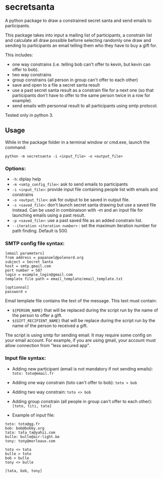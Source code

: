# secretsanta
A python package to draw a constrained secret santa and send emails to participants.

This package takes into input a mailing list of participants, a constrain list and calculate all draw possible beforre selecting randomly one draw and sending to participants an email telling them who they have to buy a gift for.

This includes:
* one way constrains (i.e. telling bob can't offer to kevin, but kevin can offer to bob).
* two way constrains
* group constrains (all person in group can't offer to each other)
* save and open to a file a secret santa result
* use a past secret santa result as a constrain file for a next one (so that participants don't have to offer to the same person twice in a row for example). 
* send emails with personnal result to all participants using smtp protocol.

Tested only in python 3.

## Usage
While in the package folder in a terminal window or cmd.exe, launch the command:

`python -m secretsanta -i <input_file> -o <output_file>`

### Options:
* `-h`: diplay help
* `-m <smtp_config_file>`: ask to send emails to participants
* `-i <input_file>`: provide input file containing people list with emails and constrains 
* `-o <output_file>`: ask for output to be saved in output file.
* `-s <saved_file>`: don't launch secret santa drawing but use a saved file instead. Can be used in combinaison with -m and an input file for launching emails using a past result.
* `-p <saved_file>`: use a past saved file as an added constrain list.
* `--iteration <iteration number>` : set the maximum iteration number for path finding. Default is 500.

### SMTP config file syntax:
```
[email parameters]
from address = papanoel@polenord.org
subject = Secret Santa 
host = smtp.gmail.com
port number = 587 
login = example_login@gmail.com
template file path = email_template/email_template.txt 

[optionnal]
password = 
```

Email template file contains the text of the message. This text must contain:
* `${PERSON_NAME}` that will be replaced during the script run by the name of the person to offer a gift.
* `${GIFT_RECIPIENT_NAME}` that will be replace during the script run by the name of the person to received a gift.

The script is using smtp for sending email. It may require some config on your email account. For example, if you are using gmail, your account must allow connection from "less secured app".


### Input file syntax:
* Adding new participant (email is not mandatory if not sending emails):
`toto: toto@email.fr`

* Adding one way constrain (toto can't offer to bob):
`toto > bob`

* Adding two way constrain:
`toto <> bob`

* Adding group constrain (all people in group can't offer to each other):
`[toto, titi, tata]`

* Example of input file:
```
toto: toto@gg.fr
bob: bob@bobby.org
tata: tata_ta@yahii.com
bulle: bulle@air-light.be
tony: tony@morleaux.com

toto <> tata
bulle > toto
bob > bulle
tony <> bulle

[tata, bob, tony]
```
